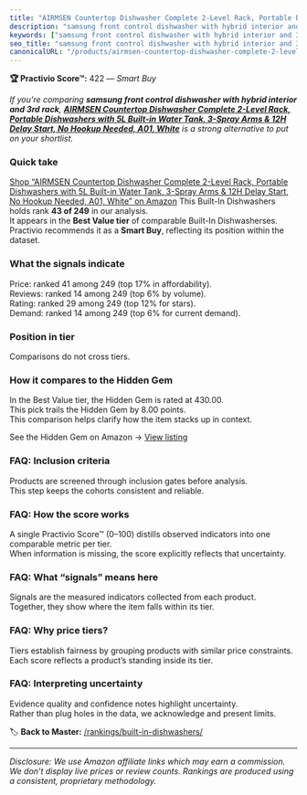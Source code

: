 ```yaml
---
title: "AIRMSEN Countertop Dishwasher Complete 2-Level Rack, Portable Dishwashers with 5L Built-in Water Tank, 3-Spray Arms & 12H Delay Start, No Hookup Needed, A01, White"
description: "samsung front control dishwasher with hybrid interior and 3rd rack: Data-driven within Best Value ranking using the Practivio Score™. Positioned by quality, va…"
keywords: ["samsung front control dishwasher with hybrid interior and 3rd rack"]
seo_title: "samsung front control dishwasher with hybrid interior and 3rd rack — Smart Buy Best Value (2025)"
canonicalURL: "/products/airmsen-countertop-dishwasher-complete-2-level-rack-portable-dishwashers-with-5l-built-in-water-tank-3-spray-arms-12h-delay-start-no-hookup-needed-a01-white-B0CMHF5YBT/"
---
```


**🏆 Practivio Score™:** 422 — _Smart Buy_


*If you're comparing **samsung front control dishwasher with hybrid interior and 3rd rack**, **[AIRMSEN Countertop Dishwasher Complete 2-Level Rack, Portable Dishwashers with 5L Built-in Water Tank, 3-Spray Arms & 12H Delay Start, No Hookup Needed, A01, White](https://www.amazon.com/dp/B0CMHF5YBT?tag=practivio-20)** is a strong alternative to put on your shortlist.*
### Quick take
[Shop “AIRMSEN Countertop Dishwasher Complete 2-Level Rack, Portable Dishwashers with 5L Built-in Water Tank, 3-Spray Arms & 12H Delay Start, No Hookup Needed, A01, White” on Amazon](https://www.amazon.com/dp/B0CMHF5YBT?tag=practivio-20)
This Built-In Dishwashers holds rank **43 of 249** in our analysis.  
It appears in the **Best Value tier** of comparable Built-In Dishwasherses.  
Practivio recommends it as a **Smart Buy**, reflecting its position within the dataset.

### What the signals indicate
Price: ranked 41 among 249 (top 17% in affordability).  
Reviews: ranked 14 among 249 (top 6% by volume).  
Rating: ranked 29 among 249 (top 12% for stars).  
Demand: ranked 14 among 249 (top 6% for current demand).

### Position in tier
Comparisons do not cross tiers.

### How it compares to the Hidden Gem
In the Best Value tier, the Hidden Gem is rated at 430.00.  
This pick trails the Hidden Gem by 8.00 points.  
This comparison helps clarify how the item stacks up in context.  

See the Hidden Gem on Amazon → [View listing](https://www.amazon.com/dp/B09ST4M8VF?tag=practivio-20)

### FAQ: Inclusion criteria
Products are screened through inclusion gates before analysis.  
This step keeps the cohorts consistent and reliable.

### FAQ: How the score works
A single Practivio Score™ (0–100) distills observed indicators into one comparable metric per tier.  
When information is missing, the score explicitly reflects that uncertainty.

### FAQ: What “signals” means here
Signals are the measured indicators collected from each product.  
Together, they show where the item falls within its tier.

### FAQ: Why price tiers?
Tiers establish fairness by grouping products with similar price constraints.  
Each score reflects a product’s standing inside its tier.

### FAQ: Interpreting uncertainty
Evidence quality and confidence notes highlight uncertainty.  
Rather than plug holes in the data, we acknowledge and present limits.


🏷️ **Back to Master:** [/rankings/built-in-dishwashers/](/rankings/built-in-dishwashers/)

---
_Disclosure: We use Amazon affiliate links which may earn a commission. We don’t display live prices or review counts. Rankings are produced using a consistent, proprietary methodology._
